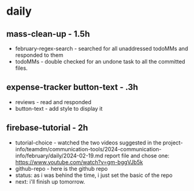 
# daily

## mass-clean-up - 1.5h
* february-regex-search - searched for all unaddressed todoMMs and responded to them
* todoMMs - double checked for an undone task to all the committed files.

## expense-tracker button-text - .3h
* reviews - read and responded
* button-text - add style to display it

## firebase-tutorial - 2h
* tutorial-choice - watched the two videos suggested in the project-info/teamdm/communication-tools/2024-communication-info/february/daily/2024-02-19.md report file and chose one: https://www.youtube.com/watch?v=gm-bggVJb5k
* github-repo - here is the github repo
* status: as i was behind the time, i just set the basic of the repo 
* next: i'll finish up tomorrow.
